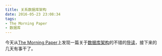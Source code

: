 ```yaml
---
title: 关系数据库架构
date: 2016-05-23 23:08:34
tags:
- The Morning Paper
- 数据库
---
```


今天从[The Morning Paper](https://blog.acolyer.org/)上发现一篇关于[数据库架构](http://db.cs.berkeley.edu/papers/fntdb07-architecture.pdf)的不错的[导读](https://blog.acolyer.org/2015/01/20/architecture-of-a-database-system/)，接下来的几天有事干了。
